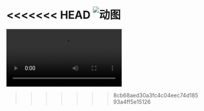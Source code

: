 <<<<<<< HEAD
![动图](/home/ltt/IdeaProjects/Daily_practice/test/动图.gif)
=======
<video src="https://github.com/ybfqlt/Daily_practice/blob/master/test/Nice%E5%95%86%E5%9F%8E%20-%20Google%20Chrome%202020-02-11%2017-15-44.mp4"></video>
>>>>>>> 8cb68aed30a3fc4c04eec74d18593a4ff5e15126
